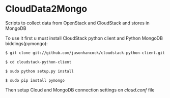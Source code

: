 CloudData2Mongo
===============

Scripts to collect data from OpenStack and CloudStack and stores in MongoDB

To use it first u must install CloudStack python client and Python MongoDB biddings(pymongo):


```bash
$ git clone git://github.com/jasonhancock/cloudstack-python-client.git

$ cd cloudstack-python-client

$ sudo python setup.py install

$ sudo pip install pymongo
```

Then setup Cloud and MongoDB connection settings on *cloud.conf* file
